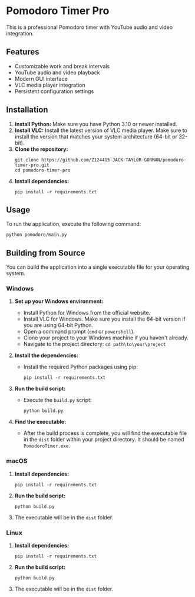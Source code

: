 # Pomodoro Timer Pro

This is a professional Pomodoro timer with YouTube audio and video integration.

## Features

- Customizable work and break intervals
- YouTube audio and video playback
- Modern GUI interface
- VLC media player integration
- Persistent configuration settings

## Installation

1.  **Install Python:** Make sure you have Python 3.10 or newer installed.
2.  **Install VLC:** Install the latest version of VLC media player. Make sure to install the version that matches your system architecture (64-bit or 32-bit).
3.  **Clone the repository:**
    ```
    git clone https://github.com/Z124415-JACK-TAYLOR-GORMAN/pomodoro-timer-pro.git
    cd pomodoro-timer-pro
    ```
4.  **Install dependencies:**
    ```
    pip install -r requirements.txt
    ```

## Usage

To run the application, execute the following command:

```
python pomodoro/main.py
```

## Building from Source

You can build the application into a single executable file for your operating system.

### Windows

1.  **Set up your Windows environment:**
    *   Install Python for Windows from the official website.
    *   Install VLC for Windows. Make sure you install the 64-bit version if you are using 64-bit Python.
    *   Open a command prompt (`cmd` or `powershell`).
    *   Clone your project to your Windows machine if you haven't already.
    *   Navigate to the project directory: `cd path\to\your\project`

2.  **Install the dependencies:**
    *   Install the required Python packages using pip:
        ```
        pip install -r requirements.txt
        ```

3.  **Run the build script:**
    *   Execute the `build.py` script:
        ```
        python build.py
        ```

4.  **Find the executable:**
    *   After the build process is complete, you will find the executable file in the `dist` folder within your project directory. It should be named `PomodoroTimer.exe`.

### macOS

1.  **Install dependencies:**
    ```
    pip install -r requirements.txt
    ```
2.  **Run the build script:**
    ```
    python build.py
    ```
3.  The executable will be in the `dist` folder.

### Linux

1.  **Install dependencies:**
    ```
    pip install -r requirements.txt
    ```
2.  **Run the build script:**
    ```
    python build.py
    ```
3.  The executable will be in the `dist` folder.